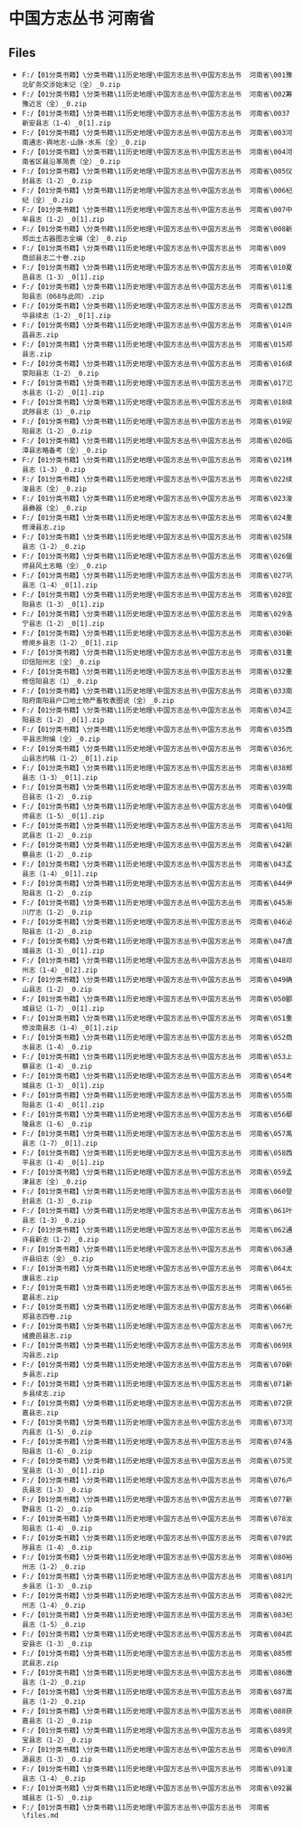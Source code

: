 # 中国方志丛书  河南省

## Files

- `F:/【01分类书籍】\分类书籍\11历史地理\中国方志丛书\中国方志丛书  河南省\001豫北矿务交涉始末记（全）_0.zip`
- `F:/【01分类书籍】\分类书籍\11历史地理\中国方志丛书\中国方志丛书  河南省\002筹豫近言（全）_0.zip`
- `F:/【01分类书籍】\分类书籍\11历史地理\中国方志丛书\中国方志丛书  河南省\0037新安县志（1-4）_0[1].zip`
- `F:/【01分类书籍】\分类书籍\11历史地理\中国方志丛书\中国方志丛书  河南省\003河南通志·舆地志·山脉·水系（全）_0.zip`
- `F:/【01分类书籍】\分类书籍\11历史地理\中国方志丛书\中国方志丛书  河南省\004河南省区县沿革简表（全）_0.zip`
- `F:/【01分类书籍】\分类书籍\11历史地理\中国方志丛书\中国方志丛书  河南省\005仪封县志（1-2）_0.zip`
- `F:/【01分类书籍】\分类书籍\11历史地理\中国方志丛书\中国方志丛书  河南省\006杞纪（全）_0.zip`
- `F:/【01分类书籍】\分类书籍\11历史地理\中国方志丛书\中国方志丛书  河南省\007中牟县志（1-2）_0[1].zip`
- `F:/【01分类书籍】\分类书籍\11历史地理\中国方志丛书\中国方志丛书  河南省\008新郑出土古器图志全编（全）_0.zip`
- `F:/【01分类书籍】\分类书籍\11历史地理\中国方志丛书\中国方志丛书  河南省\009 商邱县志二十卷.zip`
- `F:/【01分类书籍】\分类书籍\11历史地理\中国方志丛书\中国方志丛书  河南省\010夏邑县志（1-3）_0[1].zip`
- `F:/【01分类书籍】\分类书籍\11历史地理\中国方志丛书\中国方志丛书  河南省\011淮阳县志（068与此同）.zip`
- `F:/【01分类书籍】\分类书籍\11历史地理\中国方志丛书\中国方志丛书  河南省\012西华县续志（1-2）_0[1].zip`
- `F:/【01分类书籍】\分类书籍\11历史地理\中国方志丛书\中国方志丛书  河南省\014许昌县志.zip`
- `F:/【01分类书籍】\分类书籍\11历史地理\中国方志丛书\中国方志丛书  河南省\015郑县志.zip`
- `F:/【01分类书籍】\分类书籍\11历史地理\中国方志丛书\中国方志丛书  河南省\016续荥阳县志（1-2）_0.zip`
- `F:/【01分类书籍】\分类书籍\11历史地理\中国方志丛书\中国方志丛书  河南省\017氾水县志（1-2）_0[1].zip`
- `F:/【01分类书籍】\分类书籍\11历史地理\中国方志丛书\中国方志丛书  河南省\018续武陟县志（1）_0.zip`
- `F:/【01分类书籍】\分类书籍\11历史地理\中国方志丛书\中国方志丛书  河南省\019安阳县志（1-2）_0.zip`
- `F:/【01分类书籍】\分类书籍\11历史地理\中国方志丛书\中国方志丛书  河南省\020临漳县志略备考（全）_0.zip`
- `F:/【01分类书籍】\分类书籍\11历史地理\中国方志丛书\中国方志丛书  河南省\021林县志（1-3）_0.zip`
- `F:/【01分类书籍】\分类书籍\11历史地理\中国方志丛书\中国方志丛书  河南省\022续浚县志（全）_0.zip`
- `F:/【01分类书籍】\分类书籍\11历史地理\中国方志丛书\中国方志丛书  河南省\023浚县彝器（全）_0.zip`
- `F:/【01分类书籍】\分类书籍\11历史地理\中国方志丛书\中国方志丛书  河南省\024重修滑县志.zip`
- `F:/【01分类书籍】\分类书籍\11历史地理\中国方志丛书\中国方志丛书  河南省\025陕县志（1-2）_0.zip`
- `F:/【01分类书籍】\分类书籍\11历史地理\中国方志丛书\中国方志丛书  河南省\026偃师县风土志略（全）_0.zip`
- `F:/【01分类书籍】\分类书籍\11历史地理\中国方志丛书\中国方志丛书  河南省\027巩县志（1-4）_0[1].zip`
- `F:/【01分类书籍】\分类书籍\11历史地理\中国方志丛书\中国方志丛书  河南省\028宜阳县志（1-3）_0[1].zip`
- `F:/【01分类书籍】\分类书籍\11历史地理\中国方志丛书\中国方志丛书  河南省\029洛宁县志（1-2）_0[1].zip`
- `F:/【01分类书籍】\分类书籍\11历史地理\中国方志丛书\中国方志丛书  河南省\030新修阌乡县志（1-2）_0[1].zip`
- `F:/【01分类书籍】\分类书籍\11历史地理\中国方志丛书\中国方志丛书  河南省\031重印信阳州志（全）_0.zip`
- `F:/【01分类书籍】\分类书籍\11历史地理\中国方志丛书\中国方志丛书  河南省\032重修信阳县志（1）_0.zip`
- `F:/【01分类书籍】\分类书籍\11历史地理\中国方志丛书\中国方志丛书  河南省\033南阳府南阳县户口地土物产畜牧表图说（全）_0.zip`
- `F:/【01分类书籍】\分类书籍\11历史地理\中国方志丛书\中国方志丛书  河南省\034正阳县志（1-2）_0[1].zip`
- `F:/【01分类书籍】\分类书籍\11历史地理\中国方志丛书\中国方志丛书  河南省\035西平县志附编（全）_0.zip`
- `F:/【01分类书籍】\分类书籍\11历史地理\中国方志丛书\中国方志丛书  河南省\036光山县志约稿（1-2）_0[1].zip`
- `F:/【01分类书籍】\分类书籍\11历史地理\中国方志丛书\中国方志丛书  河南省\038郏县志（1-3）_0[1].zip`
- `F:/【01分类书籍】\分类书籍\11历史地理\中国方志丛书\中国方志丛书  河南省\039南召县志（1-2）_0.zip`
- `F:/【01分类书籍】\分类书籍\11历史地理\中国方志丛书\中国方志丛书  河南省\040偃师县志（1-5）_0[1].zip`
- `F:/【01分类书籍】\分类书籍\11历史地理\中国方志丛书\中国方志丛书  河南省\041阳武县志（1-2）_0.zip`
- `F:/【01分类书籍】\分类书籍\11历史地理\中国方志丛书\中国方志丛书  河南省\042新蔡县志（1-2）_0.zip`
- `F:/【01分类书籍】\分类书籍\11历史地理\中国方志丛书\中国方志丛书  河南省\043孟县志（1-4）_0[1].zip`
- `F:/【01分类书籍】\分类书籍\11历史地理\中国方志丛书\中国方志丛书  河南省\044伊阳县志（1-2）_0.zip`
- `F:/【01分类书籍】\分类书籍\11历史地理\中国方志丛书\中国方志丛书  河南省\045淅川厅志（1-2）_0.zip`
- `F:/【01分类书籍】\分类书籍\11历史地理\中国方志丛书\中国方志丛书  河南省\046泌阳县志（1-2）_0.zip`
- `F:/【01分类书籍】\分类书籍\11历史地理\中国方志丛书\中国方志丛书  河南省\047虞城县志（1-3）_0[1].zip`
- `F:/【01分类书籍】\分类书籍\11历史地理\中国方志丛书\中国方志丛书  河南省\048邓州志（1-4）_0[2].zip`
- `F:/【01分类书籍】\分类书籍\11历史地理\中国方志丛书\中国方志丛书  河南省\049确山县志（1-2）_0.zip`
- `F:/【01分类书籍】\分类书籍\11历史地理\中国方志丛书\中国方志丛书  河南省\050郾城县记（1-7）_0[1].zip`
- `F:/【01分类书籍】\分类书籍\11历史地理\中国方志丛书\中国方志丛书  河南省\051重修汝南县志（1-4）_0[1].zip`
- `F:/【01分类书籍】\分类书籍\11历史地理\中国方志丛书\中国方志丛书  河南省\052商水县志（1-4）_0.zip`
- `F:/【01分类书籍】\分类书籍\11历史地理\中国方志丛书\中国方志丛书  河南省\053上蔡县志（1-4）_0.zip`
- `F:/【01分类书籍】\分类书籍\11历史地理\中国方志丛书\中国方志丛书  河南省\054考城县志（1-3）_0[1].zip`
- `F:/【01分类书籍】\分类书籍\11历史地理\中国方志丛书\中国方志丛书  河南省\055南阳县志（1-4）_0[1].zip`
- `F:/【01分类书籍】\分类书籍\11历史地理\中国方志丛书\中国方志丛书  河南省\056鄢陵县志（1-6）_0.zip`
- `F:/【01分类书籍】\分类书籍\11历史地理\中国方志丛书\中国方志丛书  河南省\057禹县志（1-7）_0[1].zip`
- `F:/【01分类书籍】\分类书籍\11历史地理\中国方志丛书\中国方志丛书  河南省\058西平县志（1-4）_0[1].zip`
- `F:/【01分类书籍】\分类书籍\11历史地理\中国方志丛书\中国方志丛书  河南省\059孟津县志（全）_0.zip`
- `F:/【01分类书籍】\分类书籍\11历史地理\中国方志丛书\中国方志丛书  河南省\060登封县志（1-3）_0.zip`
- `F:/【01分类书籍】\分类书籍\11历史地理\中国方志丛书\中国方志丛书  河南省\061叶县志（1-3）_0.zip`
- `F:/【01分类书籍】\分类书籍\11历史地理\中国方志丛书\中国方志丛书  河南省\062通许县新志（1-2）_0.zip`
- `F:/【01分类书籍】\分类书籍\11历史地理\中国方志丛书\中国方志丛书  河南省\063通许县旧志（全）_0.zip`
- `F:/【01分类书籍】\分类书籍\11历史地理\中国方志丛书\中国方志丛书  河南省\064太康县志.zip`
- `F:/【01分类书籍】\分类书籍\11历史地理\中国方志丛书\中国方志丛书  河南省\065长葛县志.zip`
- `F:/【01分类书籍】\分类书籍\11历史地理\中国方志丛书\中国方志丛书  河南省\066新郑县志四卷.zip`
- `F:/【01分类书籍】\分类书籍\11历史地理\中国方志丛书\中国方志丛书  河南省\067光绪鹿邑县志.zip`
- `F:/【01分类书籍】\分类书籍\11历史地理\中国方志丛书\中国方志丛书  河南省\069扶沟县志.zip`
- `F:/【01分类书籍】\分类书籍\11历史地理\中国方志丛书\中国方志丛书  河南省\070新乡县志.zip`
- `F:/【01分类书籍】\分类书籍\11历史地理\中国方志丛书\中国方志丛书  河南省\071新乡县续志.zip`
- `F:/【01分类书籍】\分类书籍\11历史地理\中国方志丛书\中国方志丛书  河南省\072获嘉县志.zip`
- `F:/【01分类书籍】\分类书籍\11历史地理\中国方志丛书\中国方志丛书  河南省\073河内县志（1-5）_0.zip`
- `F:/【01分类书籍】\分类书籍\11历史地理\中国方志丛书\中国方志丛书  河南省\074洛阳县志（1-6）_0.zip`
- `F:/【01分类书籍】\分类书籍\11历史地理\中国方志丛书\中国方志丛书  河南省\075灵宝县志（1-3）_0[1].zip`
- `F:/【01分类书籍】\分类书籍\11历史地理\中国方志丛书\中国方志丛书  河南省\076卢氏县志（1-3）_0.zip`
- `F:/【01分类书籍】\分类书籍\11历史地理\中国方志丛书\中国方志丛书  河南省\077新野县志（1-2）_0.zip`
- `F:/【01分类书籍】\分类书籍\11历史地理\中国方志丛书\中国方志丛书  河南省\078汝阳县志（1-4）_0.zip`
- `F:/【01分类书籍】\分类书籍\11历史地理\中国方志丛书\中国方志丛书  河南省\079武陟县志（1-4）_0.zip`
- `F:/【01分类书籍】\分类书籍\11历史地理\中国方志丛书\中国方志丛书  河南省\080裕州志（1-2）_0.zip`
- `F:/【01分类书籍】\分类书籍\11历史地理\中国方志丛书\中国方志丛书  河南省\081内乡县志（1-3）_0.zip`
- `F:/【01分类书籍】\分类书籍\11历史地理\中国方志丛书\中国方志丛书  河南省\082光州志（1-4）_0.zip`
- `F:/【01分类书籍】\分类书籍\11历史地理\中国方志丛书\中国方志丛书  河南省\083杞县志（1-5）_0.zip`
- `F:/【01分类书籍】\分类书籍\11历史地理\中国方志丛书\中国方志丛书  河南省\084武安县志（1-3）_0.zip`
- `F:/【01分类书籍】\分类书籍\11历史地理\中国方志丛书\中国方志丛书  河南省\085修武县志.zip`
- `F:/【01分类书籍】\分类书籍\11历史地理\中国方志丛书\中国方志丛书  河南省\086唐县志（1-2）_0.zip`
- `F:/【01分类书籍】\分类书籍\11历史地理\中国方志丛书\中国方志丛书  河南省\087嵩县志（1-2）_0.zip`
- `F:/【01分类书籍】\分类书籍\11历史地理\中国方志丛书\中国方志丛书  河南省\088获嘉县志（1-2）_0.zip`
- `F:/【01分类书籍】\分类书籍\11历史地理\中国方志丛书\中国方志丛书  河南省\089灵宝县志（1-2）_0.zip`
- `F:/【01分类书籍】\分类书籍\11历史地理\中国方志丛书\中国方志丛书  河南省\090济源县志（1-3）_0.zip`
- `F:/【01分类书籍】\分类书籍\11历史地理\中国方志丛书\中国方志丛书  河南省\091浚县志（1-4）_0.zip`
- `F:/【01分类书籍】\分类书籍\11历史地理\中国方志丛书\中国方志丛书  河南省\092襄城县志（1-5）_0.zip`
- `F:/【01分类书籍】\分类书籍\11历史地理\中国方志丛书\中国方志丛书  河南省\files.md`
